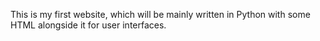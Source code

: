 This is my first website, which will be mainly written in Python with some HTML alongside it for user interfaces.
